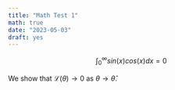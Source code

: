 ```yaml
---
title: "Math Test 1"
math: true
date: "2023-05-03"
draft: yes
---
```


$$ \int_0^\infty sin(x)cos(x) dx = 0 $$

We show that $\mathcal{L}(\theta) \to 0$ as $\theta \to \hat\theta$.